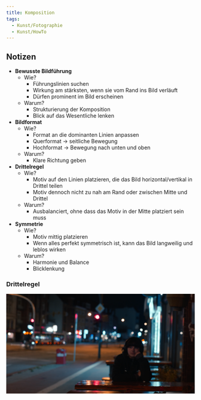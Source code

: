 ```yaml
---
title: Komposition
tags:
  - Kunst/Fotographie
  - Kunst/HowTo
---
```


## Notizen

- **Bewusste Bildführung**
	- Wie?
		- Führungslinien suchen
		- Wirkung am stärksten, wenn sie vom Rand ins Bild verläuft
		- Dürfen prominent im Bild erscheinen
	- Warum?
		- Strukturierung der Komposition
		- Blick auf das Wesentliche lenken
- **Bildformat**
	- Wie?
		- Format an die dominanten Linien anpassen
		- Querformat → seitliche Bewegung
		- Hochformat → Bewegung nach unten und oben
	- Warum?
		- Klare Richtung geben
- **Drittelregel**
	- Wie?
		- Motiv auf den Linien platzieren, die das Bild horizontal/vertikal in Drittel teilen
		- Motiv dennoch nicht zu nah am Rand oder zwischen Mitte und Drittel
	- Warum?
		- Ausbalanciert, ohne dass das Motiv in der Mitte platziert sein muss
- **Symmetrie**
	- Wie?
		- Motiv mittig platzieren
		- Wenn alles perfekt symmetrisch ist, kann das Bild langweilig und leblos wirken
	- Warum?
		- Harmonie und Balance
		- Blicklenkung

### Drittelregel

![](./Bilder/kunst_photography_1_2024-02-05_15.05.31.png)